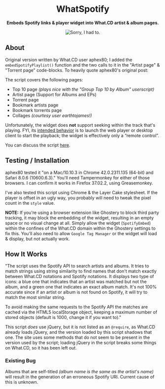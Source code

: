 <h1 align="center">WhatSpotify</h1>

<p align="center"><b>Embeds Spotify links & player widget into What.CD artist & album pages.</b></p>

<p align="center">
  <img src="https://raw.github.com/Wingman4l7/whatSpotify/master/whatSpotify_screenshot.png" alt="Sorry, I had to."/>
</p>

## About ##
Original version written by What.CD user aphex80; I added the `embedSpotifyPlaylist()` function and the two calls to it in the "Artist page" & "Torrent page" code-blocks.  To heavily quote aphex80's original post:

The script covers the following pages:

- Top 10 page *(plays nice with the "Group Top 10 by Album" userscript)*
- Artist page (Support for Albums and EPs)
- Torrent page
- Bookmark artists page
- Bookmark torrents page
- Collages *(courtesy user earthtojames!)*

Unfortunately, the widget does **not** support seeking within the track that's playing.  FYI, its [intended behavior][1] is to launch the web player or desktop client to start the playback; the widget is effectively only a “remote control”.

You can discuss the script [here][2].

  [1]: https://developer.spotify.com/technologies/widgets/spotify-play-button/
  [2]: https://what.cd/forums.php?action=viewthread&threadid=199881

## Testing / Installation ##
aphex80 tested it "on a Mac/10.10.3 in Chrome 42.0.2311.135 (64-bit) and Safari 8.0.6 (10600.6.3)."  You'll need Tampermonkey for either of those browsers.  I can confirm it works in Firefox 37.02.2, using Greasemonkey.  

I've also tested this script using Chrome & the Layer Cake stylesheet.  If the player is offset in an ugly way, you probably will need to tweak the pixel count in the `style` value.

**NOTE:** If you're using a browser extension like Ghostery to block third party tracking, it may block the embedding of the widget, resulting in an empty space or no visual change at all.  Simply allow the widget (`SpotifyEmbed`) within the confines of the What.CD domain within the Ghostery settings to fix this.  You'll also need to allow `Google Tag Manager` or the widget will load & display, but not actually work.

## How It Works ##
"The script uses the Spotify API to search artists and albums. It tries to match strings using string similarity to find names that don't match exactly between What.CD notations and Spotify notations. It displays two type of icons: a blue one that indicates that an artist was matched but not the album, and a green one that indicates an exact album match. It's not 100% accurate since if an artist or album is not found on Spotify, it will try to match the most similar string.

To avoid making the same requests to the Spotify API the matches are cached via the HTML5 localStorage object, keeping a maximum number of stored objects (default is 1000, change it if you want to)."

This script *does* use jQuery, but it is not listed as an `@require`, as What.CD already loads jQuery, and the version loaded by this script shadows that one. The site uses some methods that do not seem to be present in the version used by the script; loading jQuery in the script breaks some things on What.CD, so it has been left out.

### Existing Bug ###
Albums that are self-titled *(album name is the same as the artist's name)* will result in the generation of an erroneous Spotify URI.  Current cause of this is unknown.
